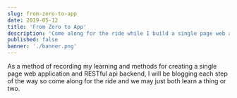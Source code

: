 ```yaml
---
slug: from-zero-to-app
date: 2019-05-12
title: 'From Zero to App'
description: 'Come along for the ride while I build a single page web app and a RESTful api backend.'
published: false
banner: './banner.png'
---
```


As a method of recording my learning and methods for creating a single page web application and RESTful api backend, I will be blogging each step of the way so come along for the ride and we may just both learn a thing or two.

